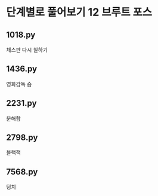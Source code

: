# 단계별로 풀어보기 12 브루트 포스

## 1018.py
체스판 다시 칠하기

## 1436.py
영화감독 숌

## 2231.py
분해합

## 2798.py
블랙잭

## 7568.py
덩치
